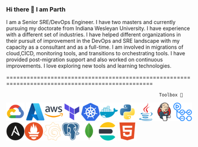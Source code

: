 ### Hi there 👋 I am Parth
I am a Senior SRE/DevOps Engineer. I have two masters and currently pursuing my doctorate from Indiana Wesleyan University. I have experience with a different set of industries. I have helped different organizations in their pursuit of improvement in the DevOps and SRE landscape with my capacity as a consultant and as a  full-time. I am involved in migrations of cloud,CICD, monitoring tools, and transitions to orchestrating tools. I have provided post-migration support and also worked on continuous improvements. I love exploring new tools and learning technologies. 

=================================================================================================


                                                              Toolbox 🧰


<img src = "https://github.com/devicons/devicon/blob/master/icons/googlecloud/googlecloud-original.svg" alt ="GCP logo" height ="50" width = "50"/> <img src = "https://github.com/devicons/devicon/blob/master/icons/azure/azure-original.svg" alt ="Azure logo" height ="50" width = "50"/><img src = "https://github.com/devicons/devicon/blob/master/icons/amazonwebservices/amazonwebservices-original-wordmark.svg" alt ="AWS logo" height ="50" width = "50"/><img src = "https://github.com/devicons/devicon/blob/master/icons/terraform/terraform-original.svg" alt ="TFlogo" height ="50" width = "50"/><img src = "https://github.com/devicons/devicon/blob/master/icons/kubernetes/kubernetes-original.svg" alt ="K8s logo" height ="50" width = "50"/><img src = "https://github.com/devicons/devicon/blob/master/icons/docker/docker-plain.svg" alt ="Docker logo" height ="50" width = "50"/><img src = "https://github.com/devicons/devicon/blob/master/icons/python/python-original.svg" alt ="Python" height ="50" width = "50"/><img src = "https://github.com/devicons/devicon/blob/master/icons/java/java-original.svg" alt ="Java" height ="50" width = "50"/><img src = "https://github.com/devicons/devicon/blob/master/icons/jenkins/jenkins-original.svg" alt ="Jenkins" height ="50" width = "50"/><img src="https://github.com/devicons/devicon/blob/master/icons/githubactions/githubactions-plain.svg" alt ="gitactions" height ="50" width = "50"/><img src="https://github.com/devicons/devicon/blob/master/icons/ansible/ansible-plain.svg" alt ="Ansible" height ="50" width = "50"/><img src="https://github.com/devicons/devicon/blob/master/icons/prometheus/prometheus-original.svg" alt ="prometheus" height ="50" width = "50"/><img src="https://github.com/devicons/devicon/blob/master/icons/grafana/grafana-line.svg" alt ="Grafana" height ="50" width = "50"/><img src="https://github.com/devicons/devicon/blob/master/icons/postgresql/postgresql-plain.svg" alt ="postgres" height ="50" width = "50"/><img src="https://github.com/devicons/devicon/blob/master/icons/mongodb/mongodb-original.svg" alt ="mongodb" height ="50" width = "50"/><img src="https://github.com/devicons/devicon/blob/master/icons/elasticsearch/elasticsearch-original.svg" alt ="ELK" height ="50" width = "50"/>
<img src="https://github.com/devicons/devicon/blob/master/icons/html5/html5-plain.svg" alt ="HTML" height ="50" width = "50"/>













<!--
**learncode789/learncode789** is a ✨ _special_ ✨ repository because its `README.md` (this file) appears on your GitHub profile.

Here are some ideas to get you started:

- 🔭 I’m currently working on ...
- 🌱 I’m currently learning ...
- 👯 I’m looking to collaborate on ...
- 🤔 I’m looking for help with ...
- 💬 Ask me about ...
- 📫 How to reach me: ...
- 😄 Pronouns: ...
- ⚡ Fun fact: ...
-->
